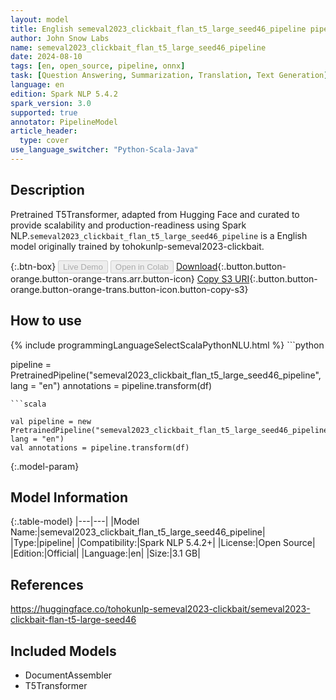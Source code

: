 ```yaml
---
layout: model
title: English semeval2023_clickbait_flan_t5_large_seed46_pipeline pipeline T5Transformer from tohokunlp-semeval2023-clickbait
author: John Snow Labs
name: semeval2023_clickbait_flan_t5_large_seed46_pipeline
date: 2024-08-10
tags: [en, open_source, pipeline, onnx]
task: [Question Answering, Summarization, Translation, Text Generation]
language: en
edition: Spark NLP 5.4.2
spark_version: 3.0
supported: true
annotator: PipelineModel
article_header:
  type: cover
use_language_switcher: "Python-Scala-Java"
---
```


## Description

Pretrained T5Transformer, adapted from Hugging Face and curated to provide scalability and production-readiness using Spark NLP.`semeval2023_clickbait_flan_t5_large_seed46_pipeline` is a English model originally trained by tohokunlp-semeval2023-clickbait.

{:.btn-box}
<button class="button button-orange" disabled>Live Demo</button>
<button class="button button-orange" disabled>Open in Colab</button>
[Download](https://s3.amazonaws.com/auxdata.johnsnowlabs.com/public/models/semeval2023_clickbait_flan_t5_large_seed46_pipeline_en_5.4.2_3.0_1723281743248.zip){:.button.button-orange.button-orange-trans.arr.button-icon}
[Copy S3 URI](s3://auxdata.johnsnowlabs.com/public/models/semeval2023_clickbait_flan_t5_large_seed46_pipeline_en_5.4.2_3.0_1723281743248.zip){:.button.button-orange.button-orange-trans.button-icon.button-copy-s3}

## How to use



<div class="tabs-box" markdown="1">
{% include programmingLanguageSelectScalaPythonNLU.html %}
```python

pipeline = PretrainedPipeline("semeval2023_clickbait_flan_t5_large_seed46_pipeline", lang = "en")
annotations =  pipeline.transform(df)   

```
```scala

val pipeline = new PretrainedPipeline("semeval2023_clickbait_flan_t5_large_seed46_pipeline", lang = "en")
val annotations = pipeline.transform(df)

```
</div>

{:.model-param}
## Model Information

{:.table-model}
|---|---|
|Model Name:|semeval2023_clickbait_flan_t5_large_seed46_pipeline|
|Type:|pipeline|
|Compatibility:|Spark NLP 5.4.2+|
|License:|Open Source|
|Edition:|Official|
|Language:|en|
|Size:|3.1 GB|

## References

https://huggingface.co/tohokunlp-semeval2023-clickbait/semeval2023-clickbait-flan-t5-large-seed46

## Included Models

- DocumentAssembler
- T5Transformer